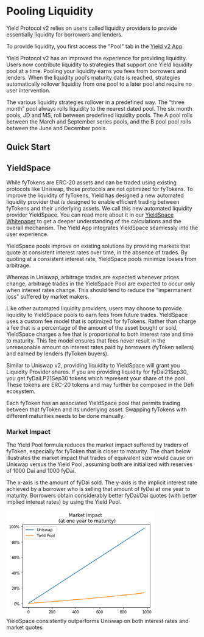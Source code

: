 # Pooling Liquidity

Yield Protocol v2 relies on users called liquidity providers to provide essentially liquidity for borrowers and lenders. 

To provide liquidity, you first access the "Pool" tab in the [Yield v2 App](https://app.yieldprotocol.com/#/pool).

Yield Protocol v2 has an improved the experience for providing liquidity. Users now contribute liquidity to strategies that support one Yield liquidity pool at a time. Pooling your liquidity earns you fees from borrowers and lenders. When the liquidity pool’s maturity date is reached, strategies automatically rollover liquidity from one pool to a later pool and require no user intervention.

The various liquidity strategies rollover in a predefined way. The “three month” pool always rolls liquidity to the nearest dated pool. The six month pools, JD and MS, roll between predefined liquidity pools. The A pool rolls between the March and September series pools, and the B pool pool rolls between the June and December pools.  

## Quick Start

<!-- TODO: Add Quickstart -->


## YieldSpace
While fyTokens are ERC-20 assets and can be traded using existing protocols like Uniswap, those protocols are not optimized for fyTokens. To improve the liquidity of fyTokens, Yield has designed a new automated liquidity provider that is designed to enable efficient trading between fyTokens and their underlying assets. We call this new automated liquidity provider YieldSpace. You can read more about it in our [YieldSpace Whitepaper](https://yield.is/YieldSpace.pdf) to get a deeper understanding of the calculations and the overall mechanism. The Yield App integrates YieldSpace seamlessly into the user experience.

YieldSpace pools improve on existing solutions by providing markets that quote at consistent interest rates over time, in the absence of trades. By quoting at a consistent interest rate, YieldSpace pools minimize losses from arbitrage.

Whereas in Uniswap, arbitrage trades are expected whenever prices change, arbitrage trades in the YieldSpace Pool are expected to occur only when interest rates change. This should tend to reduce the “impermanent loss” suffered by market makers.

Like other automated liquidity providers, users may choose to provide liquidity to YieldSpace pools to earn fees from future trades. YieldSpace uses a custom fee model that is optimized for fyTokens. Rather than charge a fee that is a percentage of the amount of the asset bought or sold, YieldSpace charges a fee that is proportional to both interest rate and time to maturity. This fee model ensures that fees never result in the unreasonable amount on interest rates paid by borrowers (fyToken sellers) and earned by lenders (fyToken buyers).

Similar to Uniswap v2, providing liquidity to YieldSpace will grant you Liquidity Provider shares. If you are providing liquidity for fyDai21Sep30, you get fyDaiLP21Sep30 tokens which represent your share of the pool. These tokens are ERC-20 tokens and may further be composed in the Defi ecosystem.

Each fyToken has an associated YieldSpace pool that permits trading between that fyToken and its underlying asset. Swapping fyTokens with different maturities needs to be done manually.

### Market Impact
The Yield Pool formula reduces the market impact suffered by traders of fyToken, especially for fyToken that is closer to maturity. The chart below illustrates the market impact that trades of equivalent size would cause on Uniswap versus the Yield Pool, assuming both are initialized with reserves of 1000 Dai and 1000 fyDai.

The x-axis is the amount of fyDai sold. The y-axis is the implicit interest rate achieved by a borrower who is selling that amount of fyDai at one year to maturity. Borrowers obtain considerably better fyDai/Dai quotes (with better implied interest rates) by using the Yield Pool.

![](../assets/market_impact.png)<br>
YieldSpace consistently outperforms Uniswap on both interest rates and market quotes</figcaption>